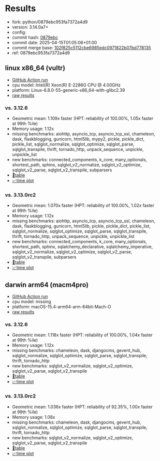 # Results

- fork: python/0879ebc953fa7372a4d9
- version: 3.14.0a7+
- config: 
- commit hash: [0879ebc](https://github.com/python/cpython/commit/0879ebc)
- commit date: 2025-04-15T01:05:06+01:00
- commit merge base: [102f825c5112cbe6985edc0971822b07bd778135](https://github.com/python/cpython/commit/102f825c5112cbe6985edc0971822b07bd778135)
- ref: 0879ebc953fa7372a4d9

## linux x86_64 (vultr)

- [GitHub Action run](https://github.com/facebookexperimental/free-threading-benchmarking/actions/runs/14458503058)
- cpu model: Intel(R) Xeon(R) E-2286G CPU @ 4.00GHz
- platform: Linux-6.8.0-55-generic-x86_64-with-glibc2.39
- [raw results](bm-20250415-vultr-x86_64-python-0879ebc953fa7372a4d9-3.14.0a7%2B-0879ebc.json)

### vs. 3.12.6

- Geometric mean: 1.109x faster (HPT: reliability of 100.00%, 1.05x faster at 99th %ile)
- Memory usage: 1.12x
- missing benchmarks: aiohttp, asyncio_tcp, asyncio_tcp_ssl, chameleon, dask, flaskblogging, gunicorn, html5lib, mypy2, pickle, pickle_dict, pickle_list, sqlglot_normalize, sqlglot_optimize, sqlglot_parse, sqlglot_transpile, thrift, tornado_http, unpack_sequence, unpickle, unpickle_list
- new benchmarks: connected_components, k_core, many_optionals, shortest_path, sphinx, sqlglot_v2_normalize, sqlglot_v2_optimize, sqlglot_v2_parse, sqlglot_v2_transpile, subparsers
- [📄table](bm-20250415-vultr-x86_64-python-0879ebc953fa7372a4d9-3.14.0a7%2B-0879ebc-vs-3.12.6.md)
- [📈time plot](bm-20250415-vultr-x86_64-python-0879ebc953fa7372a4d9-3.14.0a7%2B-0879ebc-vs-3.12.6.svg)

### vs. 3.13.0rc2

- Geometric mean: 1.070x faster (HPT: reliability of 100.00%, 1.02x faster at 99th %ile)
- Memory usage: 1.12x
- missing benchmarks: aiohttp, asyncio_tcp, asyncio_tcp_ssl, chameleon, dask, flaskblogging, gunicorn, html5lib, pickle, pickle_dict, pickle_list, sqlglot_normalize, sqlglot_optimize, sqlglot_parse, sqlglot_transpile, thrift, tornado_http, unpack_sequence, unpickle, unpickle_list
- new benchmarks: connected_components, k_core, many_optionals, shortest_path, sphinx, sqlalchemy_declarative, sqlalchemy_imperative, sqlglot_v2_normalize, sqlglot_v2_optimize, sqlglot_v2_parse, sqlglot_v2_transpile, subparsers
- [📄table](bm-20250415-vultr-x86_64-python-0879ebc953fa7372a4d9-3.14.0a7%2B-0879ebc-vs-3.13.0rc2.md)
- [📈time plot](bm-20250415-vultr-x86_64-python-0879ebc953fa7372a4d9-3.14.0a7%2B-0879ebc-vs-3.13.0rc2.svg)

## darwin arm64 (macm4pro)

- [GitHub Action run](https://github.com/facebookexperimental/free-threading-benchmarking/actions/runs/14458503058)
- cpu model: missing
- platform: macOS-15.4-arm64-arm-64bit-Mach-O
- [raw results](bm-20250415-macm4pro-arm64-python-0879ebc953fa7372a4d9-3.14.0a7%2B-0879ebc.json)

### vs. 3.12.6

- Geometric mean: 1.118x faster (HPT: reliability of 100.00%, 1.04x faster at 99th %ile)
- Memory usage: 1.12x
- missing benchmarks: chameleon, dask, djangocms, gevent_hub, sqlglot_normalize, sqlglot_optimize, sqlglot_parse, sqlglot_transpile, thrift, tornado_http
- new benchmarks: sqlglot_v2_normalize, sqlglot_v2_optimize, sqlglot_v2_parse, sqlglot_v2_transpile
- [📄table](bm-20250415-macm4pro-arm64-python-0879ebc953fa7372a4d9-3.14.0a7%2B-0879ebc-vs-3.12.6.md)
- [📈time plot](bm-20250415-macm4pro-arm64-python-0879ebc953fa7372a4d9-3.14.0a7%2B-0879ebc-vs-3.12.6.svg)

### vs. 3.13.0rc2

- Geometric mean: 1.036x faster (HPT: reliability of 92.35%, 1.00x faster at 99th %ile)
- Memory usage: 1.08x
- missing benchmarks: chameleon, dask, djangocms, gevent_hub, sqlglot_normalize, sqlglot_optimize, sqlglot_parse, sqlglot_transpile, thrift, tornado_http
- new benchmarks: sqlglot_v2_normalize, sqlglot_v2_optimize, sqlglot_v2_parse, sqlglot_v2_transpile
- [📄table](bm-20250415-macm4pro-arm64-python-0879ebc953fa7372a4d9-3.14.0a7%2B-0879ebc-vs-3.13.0rc2.md)
- [📈time plot](bm-20250415-macm4pro-arm64-python-0879ebc953fa7372a4d9-3.14.0a7%2B-0879ebc-vs-3.13.0rc2.svg)

